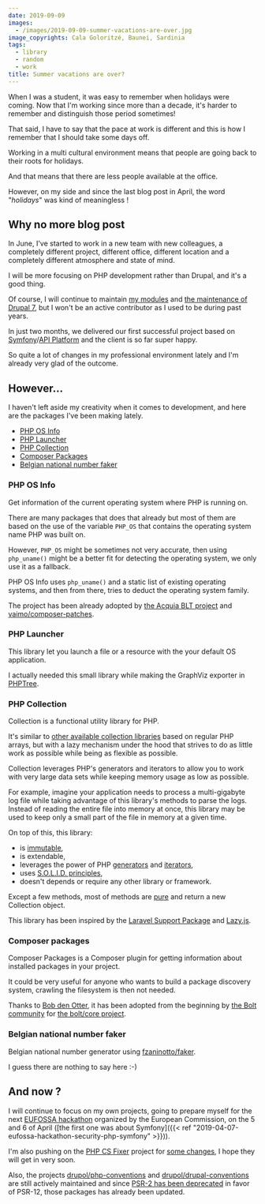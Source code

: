 ```yaml
---
date: 2019-09-09
images: 
  - /images/2019-09-09-summer-vacations-are-over.jpg
image_copyrights: Cala Goloritzé, Baunei, Sardinia
tags:
  - library
  - random
  - work
title: Summer vacations are over?
---
```

When I was a student, it was easy to remember when holidays were coming.
Now that I'm working since more than a decade, it's harder to remember and distinguish those period sometimes!

That said, I have to say that the pace at work is different and this is how I remember that I should take some days off.

Working in a multi cultural environment means that people are going back to their roots for holidays.

And that means that there are less people available at the office.

However, on my side and since the last blog post in April, the word "_holidays_" was kind of meaningless !

<!--break-->

## Why no more blog post

In June, I've started to work in a new team with new colleagues, a completely different project, different office, 
different location and a completely different atmosphere and state of mind.

I will be more focusing on PHP development rather than Drupal, and it's a good thing.

Of course, I will continue to maintain [my modules](https://www.drupal.org/u/pol) and [the maintenance of Drupal 7](https://groups.drupal.org/node/521072),
but I won't be an active contributor as I used to be during past years.

In just two months, we delivered our first successful project based on [Symfony](https://symfony.com/)/[API Platform](https://api-platform.com/) and the client is so far super happy.

So quite a lot of changes in my professional environment lately and I'm already very glad of the outcome.

## However...

I haven't left aside my creativity when it comes to development, and here are the packages I've been making lately.

* [PHP OS Info](https://github.com/drupol/phposinfo)
* [PHP Launcher](https://github.com/drupol/launcher)
* [PHP Collection](https://github.com/drupol/collection)
* [Composer Packages](https://github.com/drupol/composer-packages)
* [Belgian national number faker](https://github.com/drupol/belgian-national-number-faker)

### PHP OS Info

Get information of the current operating system where PHP is running on.

There are many packages that does that already but most of them are based on the use of the variable `PHP_OS` that 
contains the operating system name PHP was built on.

However, `PHP_OS` might be sometimes not very accurate, then using `php_uname()` might be a better fit for detecting the
operating system, we only use it as a fallback.

PHP OS Info uses `php_uname()` and a static list of existing operating systems, and then from there, tries to deduct the
operating system family.

The project has been already adopted by [the Acquia BLT project](https://packagist.org/packages/acquia/blt) and [vaimo/composer-patches](https://github.com/vaimo/composer-patches).

### PHP Launcher

This library let you launch a file or a resource with the your default OS application.

I actually needed this small library while making the GraphViz exporter in [PHPTree](https://github.com/drupol/phptree).

### PHP Collection

Collection is a functional utility library for PHP.

It's similar to [other available collection libraries](https://packagist.org/?query=collection) based on regular PHP
arrays, but with a lazy mechanism under the hood that strives to do as little work as possible while being as flexible
as possible.

Collection leverages PHP's generators and iterators to allow you to work with very large data sets while keeping memory
usage as low as possible.

For example, imagine your application needs to process a multi-gigabyte log file while taking advantage of this
library's methods to parse the logs.
Instead of reading the entire file into memory at once, this library may be used to keep only a small part of the file
in memory at a given time.

On top of this, this library:
 * is [immutable](https://en.wikipedia.org/wiki/Immutable_object),
 * is extendable,
 * leverages the power of PHP [generators](https://www.php.net/manual/en/class.generator.php) and [iterators](https://www.php.net/manual/en/class.iterator.php),
 * uses [S.O.L.I.D. principles](https://en.wikipedia.org/wiki/SOLID),
 * doesn't depends or require any other library or framework.

Except a few methods, most of methods are [pure](https://en.wikipedia.org/wiki/Pure_function) and return a
new Collection object.

This library has been inspired by the [Laravel Support Package](https://github.com/illuminate/support) and
[Lazy.js](http://danieltao.com/lazy.js/).

### Composer packages

Composer Packages is a Composer plugin for getting information about installed packages in your project.

It could be very useful for anyone who wants to build a package discovery system, crawling the filesystem is then not
needed.

Thanks to [Bob den Otter](https://github.com/bobdenotter), it has been adopted from the beginning by [the Bolt community](https://bolt.cm/) for [the bolt/core project](https://github.com/bolt/core).

### Belgian national number faker

Belgian national number generator using [fzaninotto/faker](https://github.com/fzaninotto/Faker).

I guess there are nothing to say here :-)

## And now ?

I will continue to focus on my own projects, going to prepare myself for the next [EUFOSSA hackathon](https://eufossa.github.io/oss-hackathon-2019/) organized by the European Commission,
on the 5 and 6 of April ([the first one was about Symfony]({{< ref "2019-04-07-eufossa-hackathon-security-php-symfony" >}})).

I'm also pushing on the [PHP CS Fixer](https://github.com/FriendsOfPhp/PHP-CS-Fixer) project for [some changes](https://github.com/FriendsOfPHP/PHP-CS-Fixer/pulls?q=is%3Apr+is%3Aopen+sort%3Aupdated-desc+author%3Adrupol), I hope they will get in very soon.

Also, the projects [drupol/php-conventions](https://github.com/drupol/php-conventions) and [drupol/drupal-conventions](https://github.com/drupol/drupal-conventions) are still actively maintained and since
[PSR-2 has been deprecated](https://github.com/php-fig/fig-standards/pull/1184) in favor of PSR-12, those packages has already been updated.
